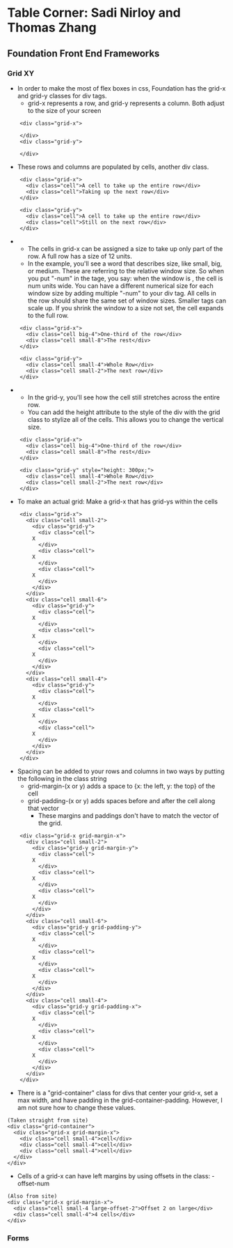 # Table Corner: Sadi Nirloy and Thomas Zhang
## Foundation Front End Frameworks
### Grid XY
- In order to make the most of flex boxes in css, Foundation has the grid-x and grid-y classes for div tags.
	- grid-x represents a row, and grid-y represents a column. Both adjust to the size of your screen
```
	<div class="grid-x">

	</div>
	<div class="grid-y">

	</div>
```
- These rows and columns are populated by cells, another div class.
```
	<div class="grid-x">
	  <div class="cell">A cell to take up the entire row</div>
	  <div class="cell">Taking up the next row</div>
	</div>

	<div class="grid-y">
	  <div class="cell">A cell to take up the entire row</div>
	  <div class="cell">Still on the next row</div>
	</div>
```
- 
	- The cells in grid-x can be assigned a size to take up only part of the row. A full row has a size of 12 units.
	- In the example, you'll see a word that describes size, like small, big, or medium. These are referring to the relative window size. So when you put "<size>-num" in the tage, you say: when the window is <size>, the cell is num units wide. You can have a different numerical size for each window size by adding multiple "<size>-num" to your div tag. All cells in the row should share the same set of window sizes. Smaller tags can scale up. If you shrink the window to a size not set, the cell expands to the full row.
```
	<div class="grid-x">
	  <div class="cell big-4">One-third of the row</div>
	  <div class="cell small-8">The rest</div>
	</div>

	<div class="grid-y">
	  <div class="cell small-4">Whole Row</div>
	  <div class="cell small-2">The next row</div>
	</div>
```
- 
	- In the grid-y, you'll see how the cell still stretches across the entire row.
	- You can add the height attribute to the style of the div with the grid class to stylize all of the cells. This allows you to change the vertical size.
```
	<div class="grid-x">
	  <div class="cell big-4">One-third of the row</div>
	  <div class="cell small-8">The rest</div>
	</div>

	<div class="grid-y" style="height: 300px;">
	  <div class="cell small-4">Whole Row</div>
	  <div class="cell small-2">The next row</div>
	</div>
```
- To make an actual grid: Make a grid-x that has grid-ys within the cells
```	
	<div class="grid-x">
	  <div class="cell small-2">
	    <div class="grid-y">
	      <div class="cell">
		X
	      </div>
	      <div class="cell">
		X
	      </div>
	      <div class="cell">
		X
	      </div>
	    </div>
	  </div>
	  <div class="cell small-6">
	    <div class="grid-y">
	      <div class="cell">
		X
	      </div>
	      <div class="cell">
		X
	      </div>
	      <div class="cell">
		X
	      </div>
	    </div>
	  </div>
	  <div class="cell small-4">
	    <div class="grid-y">
	      <div class="cell">
		X
	      </div>
	      <div class="cell">
		X
	      </div>
	      <div class="cell">
		X
	      </div>
	    </div>
	  </div>
	</div>
```
- Spacing can be added to your rows and columns in two ways by putting the following in the class string
	- grid-margin-(x or y) adds a space to {x: the left, y: the top} of the cell
	- grid-padding-(x or y) adds spaces before and after the cell along that vector
		- These margins and paddings don't have to match the vector of the grid.
```	
	<div class="grid-x grid-margin-x">
	  <div class="cell small-2">
	    <div class="grid-y grid-margin-y">
	      <div class="cell">
		X
	      </div>
	      <div class="cell">
		X
	      </div>
	      <div class="cell">
		X
	      </div>
	    </div>
	  </div>
	  <div class="cell small-6">
	    <div class="grid-y grid-padding-y">
	      <div class="cell">
		X
	      </div>
	      <div class="cell">
		X
	      </div>
	      <div class="cell">
		X
	      </div>
	    </div>
	  </div>
	  <div class="cell small-4">
	    <div class="grid-y grid-padding-x">
	      <div class="cell">
		X
	      </div>
	      <div class="cell">
		X
	      </div>
	      <div class="cell">
		X
	      </div>
	    </div>
	  </div>
	</div>
```
- There is a "grid-container" class for divs that center your grid-x, set a max width, and have padding in the grid-container-padding. However, I am not sure how to change these values.
```
(Taken straight from site)
<div class="grid-container">
  <div class="grid-x grid-margin-x">
    <div class="cell small-4">cell</div>
    <div class="cell small-4">cell</div>
    <div class="cell small-4">cell</div>
  </div>
</div>
```
- Cells of a grid-x can have left margins by using offsets in the class: <window size>-offset-num
```
(Also from site)
<div class="grid-x grid-margin-x">
  <div class="cell small-4 large-offset-2">Offset 2 on large</div>
  <div class="cell small-4">4 cells</div>
</div>
```
### Forms 
